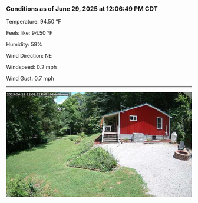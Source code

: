 ### Conditions as of June 29, 2025 at 12:06:49 PM CDT 

Temperature: 94.50 &deg;F

Feels like: 94.50 &deg;F

Humidity: 59%

Wind Direction: NE

Windspeed: 0.2 mph

Wind Gust: 0.7 mph

---

<img src="./images/latest.jpeg"/>

